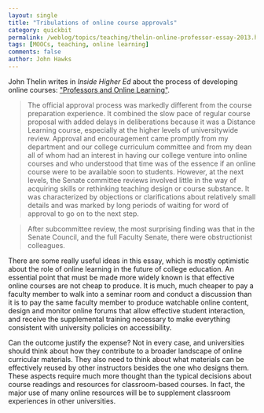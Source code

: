```yaml
---
layout: single 
title: "Tribulations of online course approvals" 
category: quickbit
permalink: /weblog/topics/teaching/thelin-online-professor-essay-2013.html
tags: [MOOCs, teaching, online learning] 
comments: false 
author: John Hawks 
---
```



John Thelin writes in <em>Inside Higher Ed</em> about the process of developing online courses: <a href="http://www.insidehighered.com/views/2012/07/10/professors-shouldnt-be-afraid-online-learning-essay">"Professors and Online Learning"</a>. 

<blockquote>The official approval process was markedly different from the course preparation experience.  It combined the slow pace of regular course proposal with added delays in deliberations because it was a Distance Learning course, especially at the higher levels of universitywide review. Approval and encouragement came promptly from my department and our college curriculum committee and from my dean  all of whom had an interest in having our college venture into online courses  and who understood that time was of the essence if an online course were to be available soon to students. However, at the next levels, the Senate committee reviews involved little in the way of acquiring skills or rethinking teaching design or course substance.  It was characterized by objections or clarifications about relatively small details and was marked by long periods of waiting for word of approval to go on to the next step.</blockquote>

<blockquote>After subcommittee review, the most surprising finding was that in the Senate Council, and the full Faculty Senate, there were obstructionist colleagues.</blockquote>

There are some really useful ideas in this essay, which is mostly optimistic about the role of online learning in the future of college education. An essential point that must be made more widely known is that effective online courses are not cheap to produce. It is much, much cheaper to pay a faculty member to walk into a seminar room and conduct a discussion than it is to pay the same faculty member to produce watchable online content, design and monitor online forums that allow effective student interaction, and receive the supplemental training necessary to make everything consistent with university policies on accessibility. 

Can the outcome justify the expense? Not in every case, and universities should think about how they contribute to a broader landscape of online curricular materials. They also need to think about what materials can be effectively reused by other instructors besides the one who designs them. These aspects require much more thought than the typical decisions about course readings and resources for classroom-based courses. In fact, the major use of many online resources will be to supplement classroom experiences in other universities. 





